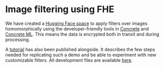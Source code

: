 # Image filtering using FHE

We have created a [Hugging Face space](https://huggingface.co/spaces/zama-fhe/encrypted_image_filtering) to apply filters over images homomorphically using the developer-friendly tools in [Concrete](https://github.com/zama-ai/concrete) and [Concrete ML](https://github.com/zama-ai/concrete-ml). This means the data is encrypted both in transit and during processing.

A [tutorial](https://www.zama.ai/post/encrypted-image-filtering-using-homomorphic-encryption) has also been published alongside. It describes the few steps needed for replicating such a demo and be able to experiment with new customizable filters. All development files are available [here](https://huggingface.co/spaces/zama-fhe/encrypted_image_filtering/tree/main).
